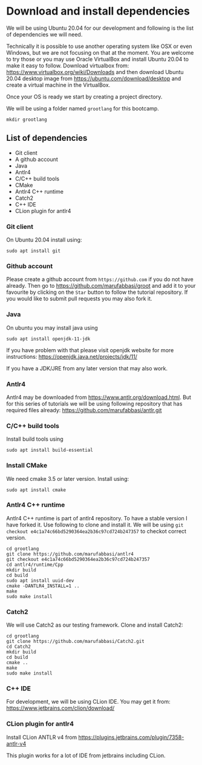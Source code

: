 # Download and install dependencies

We will be using Ubuntu 20.04 for our development and following is the list of dependencies we will need.

Technically it is possible to use another operating system like OSX or even Windows, but we are not focusing on that
at the moment. You are welcome to try those or you may use Oracle VirtualBox and install  Ubuntu 20.04 to make it easy
to follow. Download virtualbox from: https://www.virtualbox.org/wiki/Downloads and then download Ubuntu 20.04 desktop
image from https://ubuntu.com/download/desktop and create a virtual machine in the VirtualBox.

Once your OS is ready we start by creating a project directory.

We will be using a folder named ```grootlang``` for this bootcamp.

```shell
mkdir grootlang
```

## List of dependencies
* Git client
* A github account
* Java
* Antlr4
* C/C++ build tools
* CMake
* Antlr4 C++ runtime
* Catch2
* C++ IDE
* CLion plugin for antlr4

### Git client

On Ubuntu 20.04 install using:

```shell
sudo apt install git
```

### Github account

Please create a github account from ```https://github.com``` if you do  not have already.
Then go to https://github.com/marufabbasi/groot and add it to your favourite by clicking on the `Star` button to follow the tutorial repository. If you would like to submit pull requests you may also fork it.

### Java

On ubuntu you may install java using

```shell
sudo apt install openjdk-11-jdk
```

If you have problem with that please visit openjdk website for more instructions: https://openjdk.java.net/projects/jdk/11/

If you have a JDK/JRE from any later version that may also work.

### Antlr4

Antlr4 may be downloaded from https://www.antlr.org/download.html. But for this series of tutorials we will be using following repository that has required files already: https://github.com/marufabbasi/antlr.git

### C/C++ build tools
Install build tools using

```shell
sudo apt install build-essential
```

### Install CMake
We need cmake 3.5 or later version. Install using:

```shell
sudo apt install cmake
```

### Antlr4 C++ runtime
Antlr4 C++ runtime is part of antlr4 repository. To have a stable version I have forked it. Use following to clone and install it.
We will be using ```git checkout e4c1a74c66bd5290364ea2b36c97cd724b247357``` to checkot correct version.

```shell
cd grootlang
git clone https://github.com/marufabbasi/antlr4
git checkout e4c1a74c66bd5290364ea2b36c97cd724b247357
cd antlr4/runtime/Cpp
mkdir build
cd build
sudo apt install uuid-dev
cmake -DANTLR4_INSTALL=1 ..
make
sudo make install
```

### Catch2

We will use Catch2 as our testing framework. Clone and install Catch2:

```shell
cd grootlang
git clone https://github.com/marufabbasi/Catch2.git
cd Catch2
mkdir build
cd build
cmake ..
make
sudo make install
```

### C++ IDE 

For development, we will be using CLion IDE. You may get it from: https://www.jetbrains.com/clion/download/

### CLion plugin for antlr4

Install CLion ANTLR v4 from https://plugins.jetbrains.com/plugin/7358-antlr-v4

This plugin works for a lot of IDE from jetbrains including CLion.
